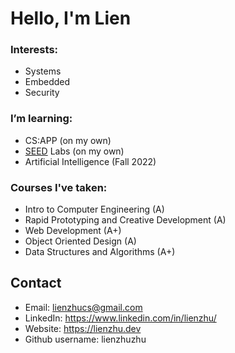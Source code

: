 # Hello, I'm Lien

### Interests:
* Systems
* Embedded 
* Security
    
### I’m learning:
* CS:APP (on my own)
* [SEED](https://seedsecuritylabs.org/) Labs (on my own)
* Artificial Intelligence (Fall 2022)
    
### Courses I've taken:
* Intro to Computer Engineering (A)
* Rapid Prototyping and Creative Development (A)
* Web Development (A+)
* Object Oriented Design (A)
* Data Structures and Algorithms (A+)
 
## Contact
- Email: lienzhucs@gmail.com
- LinkedIn: https://www.linkedin.com/in/lienzhu/
- Website: https://lienzhu.dev
- Github username: lienzhuzhu



